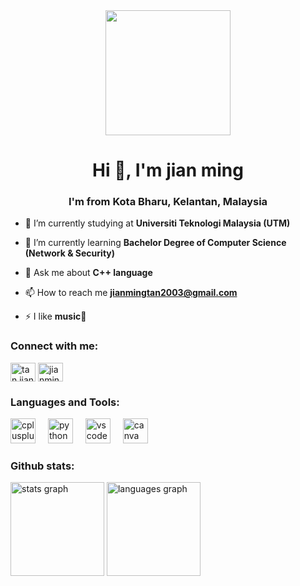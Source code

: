<div align="center">
  <img height="200" src="https://github.com/Jianming03/Jianming03/assets/147968133/d8b6e580-1851-4da1-813d-6a1ea188c6f1"  />
</div>

<h1 align="center">Hi 👋, I'm jian ming</h1>
<h3 align="center">I'm from Kota Bharu, Kelantan, Malaysia</h3>

- 🔭 I’m currently studying at **Universiti Teknologi Malaysia (UTM)**

- 🌱 I’m currently learning **Bachelor Degree of Computer Science (Network & Security)**

- 💬 Ask me about **C++ language**

- 📫 How to reach me **jianmingtan2003@gmail.com**

- ⚡ I like **music🎵**

<h3 align="left">Connect with me:</h3>
<p align="left">
<a href="https://fb.com/tan jian ming" target="blank"><img align="center" src="https://raw.githubusercontent.com/rahuldkjain/github-profile-readme-generator/master/src/images/icons/Social/facebook.svg" alt="tan jian ming" height="30" width="40" /></a>
<a href="https://instagram.com/jianming23_" target="blank"><img align="center" src="https://raw.githubusercontent.com/rahuldkjain/github-profile-readme-generator/master/src/images/icons/Social/instagram.svg" alt="jianming23_" height="30" width="40" /></a>
</p>



<h3 align="left">Languages and Tools:</h3>
<div align="left">
  <img src="https://cdn.jsdelivr.net/gh/devicons/devicon/icons/cplusplus/cplusplus-original.svg" height="40" alt="cplusplus logo"  />
  <img width="12" />
  <img src="https://cdn.jsdelivr.net/gh/devicons/devicon/icons/python/python-original.svg" height="40" alt="python logo"  />
  <img width="12" />
  <img src="https://cdn.jsdelivr.net/gh/devicons/devicon/icons/vscode/vscode-original.svg" height="40" alt="vscode logo"  />
  <img width="12" />
  <img src="https://cdn.jsdelivr.net/gh/devicons/devicon/icons/canva/canva-original.svg" height="40" alt="canva logo"  />
</div>

<h3 align="left">Github stats:</h3>
  <img src="https://github-readme-stats.vercel.app/api?username=Jianming03&hide_title=false&hide_rank=false&show_icons=true&include_all_commits=true&count_private=true&disable_animations=false&theme=dracula&locale=en&hide_border=false" height="150" alt="stats graph"  />
  <img src="https://github-readme-stats.vercel.app/api/top-langs?username=Jianming03&locale=en&hide_title=false&layout=compact&card_width=320&langs_count=5&theme=nightowl&hide_border=false" height="150" alt="languages graph"  />
</div>



